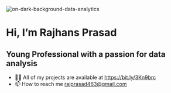  

  
  

![on-dark-background-data-analytics](https://github.com/rajprasad123/rajprasad123/assets/132429168/a566c890-8b9a-42d2-9e36-365afa44369c)

  # Hi, I’m Rajhans Prasad

 ## Young Professional with a passion for data analysis


- 👨‍💻 All of my projects are available at https://bit.ly/3Kn9brc
- 📫 How to reach me rajprasad463@gmail.com

<!---
rajprasad123/rajprasad123 is a ✨ special ✨ repository because its `README.md` (this file) appears on your GitHub profile.
You can click the Preview link to take a look at your changes.
--->
